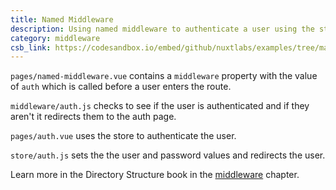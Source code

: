 ```yaml
---
title: Named Middleware
description: Using named middleware to authenticate a user using the store and allow them to visit a page once authenticated
category: middleware
csb_link: https://codesandbox.io/embed/github/nuxtlabs/examples/tree/master/middleware/named-middleware?fontsize=14&hidenavigation=1&module=%2Fpages%2Fnamed-middleware.vue&theme=dark&view=editor
---
```


<example-intro></example-intro>

`pages/named-middleware.vue` contains a `middleware` property with the value of `auth` which is called before a user enters the route.

`middleware/auth.js` checks to see if the user is authenticated and if they aren't it redirects them to the auth page.

`pages/auth.vue` uses the store to authenticate the user.

`store/auth.js` sets the the user and password values and redirects the user.

<base-alert type="next">

Learn more in the Directory Structure book in the [middleware](/docs/2.x/directory-structure/middleware#named-middleware) chapter.

</base-alert>

<code-sandbox :src="csb_link"></code-sandbox>

